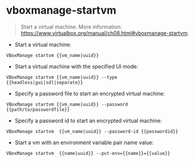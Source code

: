 # vboxmanage-startvm

> Start a virtual machine.
> More information: <https://www.virtualbox.org/manual/ch08.html#vboxmanage-startvm>.

- Start a virtual machine:

`VBoxManage startvm {{vm_name|uuid}}`

- Start a virtual machine with the specified UI mode:

`VBoxManage startvm {{vm_name|uuid}} --type {{headless|gui|sdl|separate}}`

- Specify a password file to start an encrypted virtual machine:

`VBoxManage startvm {{vm_name|uuid}} --password {{path/to/passwordfile}}`

- Specify a password id to start an encrypted virtual machine:

`VBoxManage startvm  {{vm_name|uuid}} --password-id {{passwordid}}`

- Start a vm with an environment variable pair name value:

`VBoxManage startvm  {{name|uuid}} --put-env={{name}}={{value}}`
